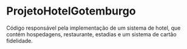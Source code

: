 # ProjetoHotelGotemburgo
Código responsável pela implementação de um sistema de hotel, que contém hospedagens, restaurante, estadias e um sistema de cartão fidelidade.
